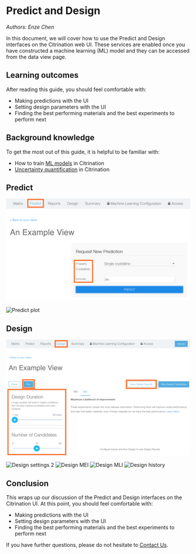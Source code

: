 # Predict and Design
*Authors: Enze Chen*

In this document, we will cover how to use the Predict and Design interfaces on the Citrination web UI. These services are enabled once you have constructed a machine learning (ML) model and they can be accessed from the data view page.

## Learning outcomes
After reading this guide, you should feel comfortable with:
* Making predictions with the UI
* Setting design parameters with the UI
* Finding the best performing materials and the best experiments to perform next

## Background knowledge
To get the most out of this guide, it is helpful to be familiar with:
* How to train [ML models](06_machine_learning.md) in Citrination
* [Uncertainty quantification](https://arxiv.org/pdf/1704.07423.pdf) in Citrination

## Predict

![Predict input](fig/61_predict_input.png "Predict input")


<img src="https://github.com/CitrineInformatics/community-tools/blob/enze/ui-tutorials/web_ui_examples/fig/62_predict_plot.png" alt="Predict plot" width="500" height="383">


## Design

![Design settings 1](fig/63_design_settings1.png "Design settings 1")

<img src="https://github.com/CitrineInformatics/community-tools/blob/enze/ui-tutorials/web_ui_examples/fig/63_design_settings2.png" alt="Design settings 2" width="600" height="524">


<img src="https://github.com/CitrineInformatics/community-tools/blob/enze/ui-tutorials/web_ui_examples/fig/64_design_mei.png" alt="Design MEI" width="600" height="307">


<img src="https://github.com/CitrineInformatics/community-tools/blob/enze/ui-tutorials/web_ui_examples/fig/64_design_mli.png" alt="Design MLI" width="600" height="323">


<img src="https://github.com/CitrineInformatics/community-tools/blob/enze/ui-tutorials/web_ui_examples/fig/65_design_history.png" alt="Design history" width="500" height="190">


## Conclusion

This wraps up our discussion of the Predict and Design interfaces on the Citrination UI. At this point, you should feel comfortable with:
* Making predictions with the UI
* Setting design parameters with the UI
* Finding the best performing materials and the best experiments to perform next

If you have further questions, please do not hesitate to [Contact Us](https://citrine.io/contact/).
